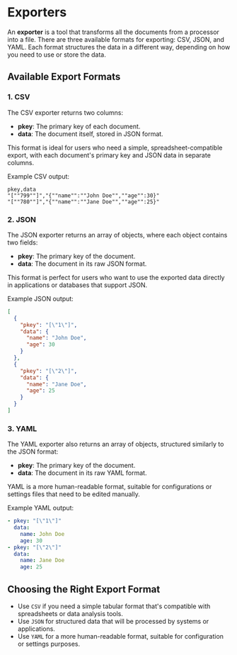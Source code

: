# Exporters

An **exporter** is a tool that transforms all the documents from a processor into a file. There are three available
formats for exporting: CSV, JSON, and YAML. Each format structures the data in a different way, depending on how you
need to use or store the data.

## Available Export Formats

### 1. CSV

The CSV exporter returns two columns:

- **pkey**: The primary key of each document.
- **data**: The document itself, stored in JSON format.

This format is ideal for users who need a simple, spreadsheet-compatible export, with each document's primary key and
JSON data in separate columns.

Example CSV output:
```csv
pkey,data
"[""799""]","{""name"":""John Doe"",""age"":30}"
"[""780""]","{""name"":""Jane Doe"",""age"":25}"
```
### 2. JSON

The JSON exporter returns an array of objects, where each object contains two fields:

- **pkey**: The primary key of the document.
- **data**: The document in its raw JSON format.

This format is perfect for users who want to use the exported data directly in applications or databases that support
JSON.

Example JSON output:

```json
[
  {
    "pkey": "[\"1\"]",
    "data": {
      "name": "John Doe",
      "age": 30
    }
  },
  {
    "pkey": "[\"2\"]",
    "data": {
      "name": "Jane Doe",
      "age": 25
    }
  }
]
```

### 3. YAML

The YAML exporter also returns an array of objects, structured similarly to the JSON format:

- **pkey**: The primary key of the document.
- **data**: The document in its raw YAML format.

YAML is a more human-readable format, suitable for configurations or settings files that need to be edited manually.

Example YAML output:

```yaml
- pkey: "[\"1\"]"
  data:
    name: John Doe
    age: 30
- pkey: "[\"2\"]"
  data:
    name: Jane Doe
    age: 25
```

## Choosing the Right Export Format

* Use `CSV` if you need a simple tabular format that's compatible with spreadsheets or data analysis tools.
* Use `JSON` for structured data that will be processed by systems or applications.
* Use `YAML` for a more human-readable format, suitable for configuration or settings purposes.